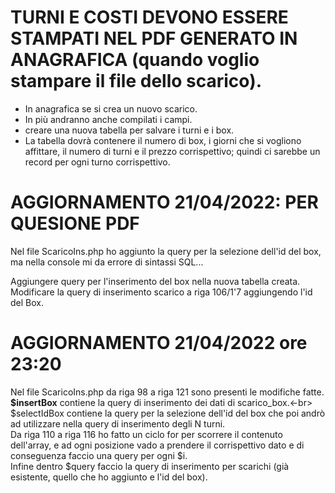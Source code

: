 # TURNI E COSTI DEVONO ESSERE STAMPATI NEL PDF GENERATO IN ANAGRAFICA (quando voglio stampare il file dello scarico).
- In anagrafica se si crea un nuovo scarico.
- In più andranno anche compilati i campi.
- creare una nuova tabella per salvare i turni e i box.
- La tabella dovrà contenere il numero di box, i giorni che si vogliono affittare, il numero di turni e il prezzo corrispettivo; quindi ci sarebbe un record per ogni turno corrispettivo.

# AGGIORNAMENTO 21/04/2022: PER QUESIONE PDF
Nel file ScaricoIns.php ho aggiunto la query per la selezione dell'id del box, ma nella console mi da errore di sintassi SQL...

Aggiungere query per l'inserimento del box nella nuova tabella creata.
Modificare la query di inserimento scarico a riga 106/1'7 aggiungendo l'id del Box.

# AGGIORNAMENTO 21/04/2022 ore 23:20
Nel file ScaricoIns.php da riga 98 a riga 121 sono presenti le modifiche fatte.<br>
__$insertBox__ contiene la query di inserimento dei dati di scarico_box.<-br>
$selectIdBox contiene la query per la selezione dell'id del box che poi andrò ad utilizzare nella query di inserimento degli N turni.<br>
Da riga 110 a riga 116 ho fatto un ciclo for per scorrere il contenuto dell'array, e ad ogni posizione vado a prendere il corrispettivo dato e di conseguenza faccio una query per ogni $i.<br>
Infine dentro $query faccio la query di inserimento per scarichi (già esistente, quello che ho aggiunto e l'id del box).
